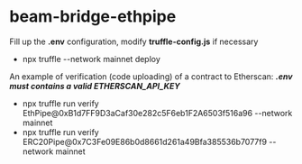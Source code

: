 # beam-bridge-ethpipe
Fill up the **.env** configuration, modify **truffle-config.js** if necessary

+ npx truffle --network mainnet deploy

An example of verification (code uploading) of a contract to Etherscan:
***.env must contains a valid ETHERSCAN_API_KEY***

+ npx truffle run verify EthPipe@0xB1d7FF9D3aCaf30e282c5F6eb1F2A6503f516a96 --network mainnet
+ npx truffle run verify ERC20Pipe@0x7C3Fe09E86b0d8661d261a49Bfa385536b7077f9 --network mainnet
